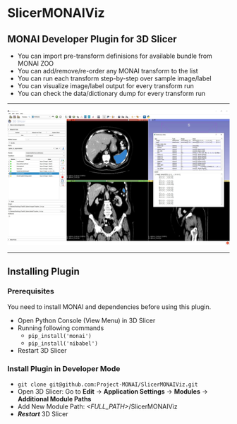 # SlicerMONAIViz

## MONAI Developer Plugin for 3D Slicer

- You can import pre-transform definisions for available bundle from MONAI ZOO
- You can add/remove/re-order any MONAI transform to the list
- You can run each transform step-by-step over sample image/label
- You can visualize image/label output for every transform run
- You can check the data/dictionary dump for every transform run

<hr/>

![image](Screenshots/1.jpg)

<hr/>

## Installing Plugin

### Prerequisites
You need to install MONAI and dependencies before using this plugin.

- Open Python Console (View Menu) in 3D Slicer
- Running following commands
  - `pip_install('monai')`
  - `pip_install('nibabel')`
- Restart 3D Slicer

### Install Plugin in Developer Mode

- `git clone git@github.com:Project-MONAI/SlicerMONAIViz.git`
- Open 3D Slicer: Go to **Edit** -> **Application Settings** -> **Modules** -> **Additional Module Paths**
- Add New Module Path: _<FULL_PATH>_/SlicerMONAIViz
- _**Restart**_ 3D Slicer
